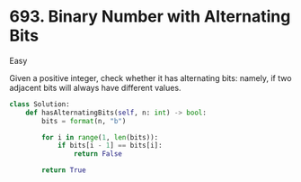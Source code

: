 # 693. Binary Number with Alternating Bits

Easy

Given a positive integer, check whether it has alternating bits: namely, if two adjacent bits will always have different values.

```python
class Solution:
    def hasAlternatingBits(self, n: int) -> bool:
        bits = format(n, "b")

        for i in range(1, len(bits)):
            if bits[i - 1] == bits[i]:
                return False

        return True
```
